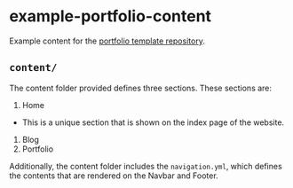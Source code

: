 # example-portfolio-content

Example content for the [portfolio template repository](https://github.com/cal-overflow).

## `content/`
The content folder provided defines three sections. These sections are:
1. Home
  - This is a unique section that is shown on the index page of the website.
1. Blog
1. Portfolio

Additionally, the content folder includes the `navigation.yml`, which defines the contents that are rendered on the Navbar and Footer.
